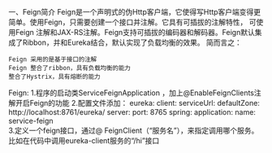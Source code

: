 一、Feign简介
Feign是一个声明式的伪Http客户端，它使得写Http客户端变得更简单。使用Feign，只需要创建一个接口并注解。它具有可插拔的注解特性，
可使用Feign 注解和JAX-RS注解。Feign支持可插拔的编码器和解码器。Feign默认集成了Ribbon，并和Eureka结合，默认实现了负载均衡的效果。
简而言之：

    Feign 采用的是基于接口的注解
    Feign 整合了ribbon，具有负载均衡的能力
    整合了Hystrix，具有熔断的能力
    

Feign:
    1.程序的启动类ServiceFeignApplication ，加上@EnableFeignClients注解开启Feign的功能
    2.配置文件添加：
        eureka:
          client:
            serviceUrl:
              defaultZone: http://localhost:8761/eureka/
        server:
          port: 8765
        spring:
          application:
            name: service-feign    
    3.定义一个feign接口，通过@ FeignClient（“服务名”），来指定调用哪个服务。比如在代码中调用eureka-client服务的“/hi”接口
    